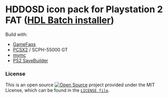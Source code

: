 # HDDOSD icon pack for Playstation 2 FAT ([HDL Batch installer][HDL_BATCH_INSTALLER])

Build with:
 * [GameFaqs][GAMEFAQS_PS2]
 * [PCSX2][PCSX2] / SCPH-55000 GT
 * [mymc][MYMC]
 * [PS2 SaveBuilder][PS2_SAVE_BUILDER]

### License
This is an open source [![Open Source](https://raw.githubusercontent.com/abhishekbanthia/Public-APIs/master/opensource.png)](https://www.opensource.org "See http://www.opensource.org for the Open Source Definition") project provided under the MIT License, which can be found in the [`LICENSE file`][LICENSE].

[LICENSE]: ./LICENSE "License"
[GAMEFAQS_PS2]: https://gamefaqs.gamespot.com/ps2/category/999-all "Gamefaqs - PS2"
[HDL_BATCH_INSTALLER]: https://github.com/israpps/HDL-Batch-installer "HDL Batch installer - Github"
[PCSX2]: https://github.com/PCSX2/pcsx2 "PCSX2 - The Playstation 2 Emulator"
[MYMC]: http://www.csclub.uwaterloo.ca:11068/mymc/ "mymc, a PS2 Memory Card Image Utility"
[PS2_SAVE_BUILDER]: https://sksapps.haldrie.com/tutorials/ps2/Icon_tutorial.php "PS2 SaveBuilder"
